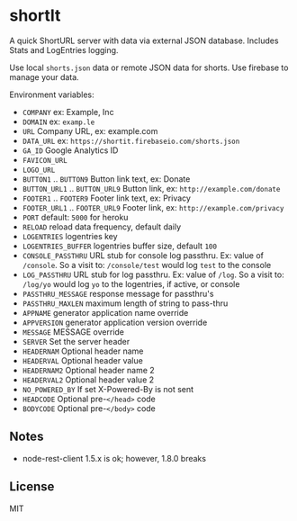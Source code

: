 # shortIt
A quick ShortURL server with data via external JSON database. Includes Stats and LogEntries logging.

Use local `shorts.json` data or remote JSON data for shorts. Use firebase to manage your data.

Environment variables:
- `COMPANY` ex: Example, Inc
- `DOMAIN` ex: `examp.le`
- `URL`    Company URL, ex: example.com
- `DATA_URL` ex: `https://shortit.firebaseio.com/shorts.json`
- `GA_ID`  Google Analytics ID
- `FAVICON_URL`
- `LOGO_URL`
- `BUTTON1` .. `BUTTON9` Button link text, ex: Donate
- `BUTTON_URL1` .. `BUTTON_URL9` Button link, ex: `http://example.com/donate`
- `FOOTER1` .. `FOOTER9` Footer link text, ex: Privacy
- `FOOTER_URL1` .. `FOOTER_URL9` Footer link, ex: `http://example.com/privacy`
- `PORT` default: `5000` for heroku
- `RELOAD` reload data frequency, default daily
- `LOGENTRIES` logentries key
- `LOGENTRIES_BUFFER` logentries buffer size, default `100`
- `CONSOLE_PASSTHRU` URL stub for console log passthru. Ex: value of `/console`. So a visit to: `/console/test` would log `test` to the console
- `LOG_PASSTHRU` URL stub for log passthru. Ex: value of `/log`. So a visit to: `/log/yo` would log `yo` to the logentries, if active, or console
- `PASSTHRU_MESSAGE` response message for passthru's
- `PASSTHRU_MAXLEN` maximum length of string to pass-thru
- `APPNAME` generator application name override
- `APPVERSION` generator application version override
- `MESSAGE` MESSAGE override
- `SERVER` Set the server header
- `HEADERNAM` Optional header name
- `HEADERVAL` Optional header value
- `HEADERNAM2` Optional header name 2
- `HEADERVAL2` Optional header value 2
- `NO_POWERED_BY` If set X-Powered-By is not sent
- `HEADCODE` Optional pre-`</head>` code
- `BODYCODE` Optional pre-`</body>` code

## Notes

- node-rest-client 1.5.x is ok; however, 1.8.0 breaks

## License
MIT
